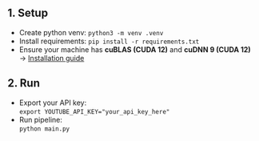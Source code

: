 ## 1. Setup
- Create python venv: `python3 -m venv .venv`
- Install requirements: `pip install -r requirements.txt`
- Ensure your machine has **cuBLAS (CUDA 12)** and **cuDNN 9 (CUDA 12)**  
  → [Installation guide]([https://github.com/guillaumekln/faster-whisper#installation](https://github.com/SYSTRAN/faster-whisper?tab=readme-ov-file#requirements))

## 2. Run
- Export your API key:  
  `export YOUTUBE_API_KEY="your_api_key_here"`
- Run pipeline:  
  `python main.py`
